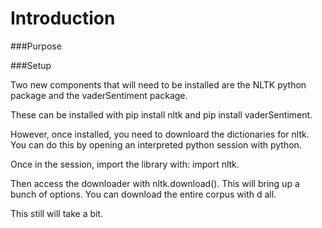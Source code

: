 # Introduction


###Purpose


###Setup

Two new components that will need to be installed are the NLTK python package and the vaderSentiment package.

These can be installed with pip install nltk and pip install vaderSentiment.

However, once installed, you need to downloard the dictionaries for nltk. You can do this by opening an interpreted python session with python.

Once in the session, import the library with: import nltk.

Then access the downloader with nltk.download(). This will bring up a bunch of options. You can download the entire corpus with d all.

This still will take a bit.


###
